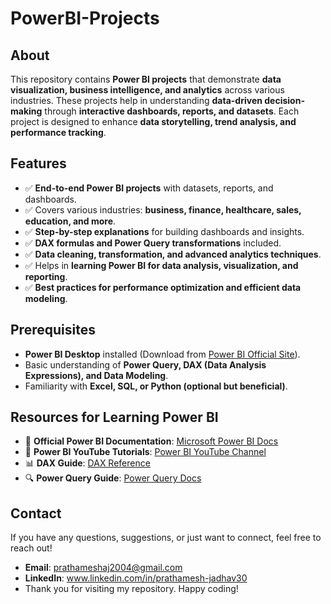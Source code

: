 # PowerBI-Projects

## About
This repository contains **Power BI projects** that demonstrate **data visualization, business intelligence, and analytics** across various industries. These projects help in understanding **data-driven decision-making** through **interactive dashboards, reports, and datasets**. Each project is designed to enhance **data storytelling, trend analysis, and performance tracking**.

## Features
- ✅ **End-to-end Power BI projects** with datasets, reports, and dashboards.
- ✅ Covers various industries: **business, finance, healthcare, sales, education, and more**.
- ✅ **Step-by-step explanations** for building dashboards and insights.
- ✅ **DAX formulas and Power Query transformations** included.
- ✅ **Data cleaning, transformation, and advanced analytics techniques**.
- ✅ Helps in **learning Power BI for data analysis, visualization, and reporting**.
- ✅ **Best practices for performance optimization and efficient data modeling**.


## Prerequisites
- **Power BI Desktop** installed (Download from [Power BI Official Site](https://powerbi.microsoft.com/)).
- Basic understanding of **Power Query, DAX (Data Analysis Expressions), and Data Modeling**.
- Familiarity with **Excel, SQL, or Python (optional but beneficial)**.

## Resources for Learning Power BI
- 📘 **Official Power BI Documentation**: [Microsoft Power BI Docs](https://docs.microsoft.com/en-us/power-bi/)
- 🎥 **Power BI YouTube Tutorials**: [Power BI YouTube Channel](https://www.youtube.com/c/mspowerbi)
- 📊 **DAX Guide**: [DAX Reference](https://dax.guide/)
- 🔍 **Power Query Guide**: [Power Query Docs](https://docs.microsoft.com/en-us/power-query/)

 ## Contact

If you have any questions, suggestions, or just want to connect, feel free to reach out!

- **Email**: prathameshaj2004@gmail.com
- **LinkedIn**: www.linkedin.com/in/prathamesh-jadhav30
- Thank you for visiting my repository. Happy coding!

